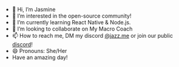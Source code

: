 - 👋 Hi, I’m Jasmine
- 👀 I’m interested in the open-source community!
- 🌱 I’m currently learning React Native & Node.js.
- 💞️ I’m looking to collaborate on My Macro Coach
- 📫 How to reach me, DM my discord [@jazz.me](https://discord.com/users/725838709445886094) or join our public [discord](https://discord.gg/BUc4ZBJjF5)!
- 😄 Pronouns: She/Her
- Have an amazing day!

<!---
MyMacroCoach/MyMacroCoach is a ✨ special ✨ repository because its `README.md` (this file) appears on your GitHub profile.
You can click the Preview link to take a look at your changes.
--->

